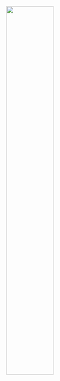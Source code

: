 <img src="https://github.com/Pierro55/REuse-Automatic-Filament-Welding-Machine/blob/main/Melting%20System/Images/Meltsystem.PNG" width=50% height=50%>
